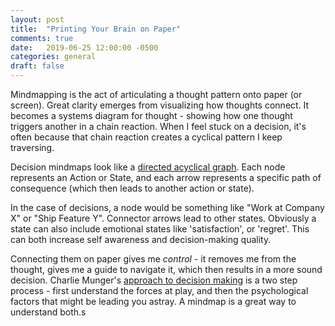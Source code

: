```yaml
---
layout: post
title:  "Printing Your Brain on Paper"
comments: true
date:   2019-06-25 12:00:00 -0500
categories: general
draft: false
---
```


Mindmapping is the act of articulating a thought pattern onto paper (or screen). Great clarity emerges from visualizing how thoughts connect. It becomes a systems diagram for thought - showing how one thought triggers another in a chain reaction. When I feel stuck on a decision, it's often because that chain reaction creates a cyclical pattern I keep traversing.

Decision mindmaps look like a [directed acyclical graph](https://en.wikipedia.org/wiki/Directed_acyclic_graph). Each node represents an Action or State, and each arrow represents a specific path of consequence (which then leads to another action or state). 

In the case of decisions, a node would be something like "Work at Company X" or "Ship Feature Y". Connector arrows lead to other states. Obviously a state can also include emotional states like 'satisfaction', or 'regret'. This can both increase self awareness and decision-making quality.

Connecting them on paper gives me _control_ - it removes me from the thought, gives me a guide to navigate it, which then results in a more sound decision. Charlie Munger's [approach to decision making](https://fs.blog/2013/04/munger-two-step/) is a two step process - first understand the forces at play, and then the psychological factors that might be leading you astray. A mindmap is a great way to understand both.s